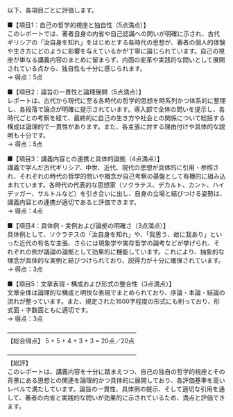 以下、各項目ごとに評価します。

■【項目1：自己の哲学的視座と独自性（5点満点）】  
このレポートでは、著者自身の内省や自己認識への問いが明確に示され、古代ギリシアの「汝自身を知れ」をはじめとする各時代の思想が、著者の個人的体験や生き方にどのように影響を与えているかが丁寧に論じられています。自己の視座が単なる講義内容のまとめに留まらず、内面の変革や実践的な問いとして展開されている点から、独自性も十分に感じられます。  
→ 得点：5点

■【項目2：論旨の一貫性と論理展開（5点満点）】  
レポートは、古代から現代に至る各時代の哲学的思想を時系列かつ体系的に整理し、各段落で論点が明確に提示されています。導入部で全体の問いを提示し、各時代ごとの考察を経て、最終的に自己の生き方や社会との関係について総括する構成は論理的で一貫性があります。また、各主張に対する理由付けや具体的な説明も十分です。  
→ 得点：5点

■【項目3：講義内容との連携と具体的論拠（4点満点）】  
講義で学んだ古代ギリシア、中世、近代、現代の思想が具体的に引用・参照され、それぞれの時代の哲学的問いや概念が自己考察の基盤として有機的に組み込まれています。各時代の代表的な思想家（ソクラテス、デカルト、カント、ハイデッガー、サルトルなど）を引き合いに出し、自身の立場と結びつける姿勢は、講義内容との連携が適切であると評価できます。  
→ 得点：4点

■【項目4：具体例・実例および論拠の明確さ（3点満点）】  
具体例として、ソクラテスの「汝自身を知れ」や、「我思う、故に我あり」といった近代の有名な主張、さらには現象学や実存哲学の論考などが挙げられ、それぞれの例が議論の論拠として効果的に機能しています。これにより、抽象的な理念が具体的な実例と結びつけられており、説得力が十分に確保されています。  
→ 得点：3点

■【項目5：文章表現・構成および形式の整合性（3点満点）】  
文章全体は論理的な構成と明快な表現でまとめられており、序論・本論・結論の流れが整っています。また、規定された1600字程度の形式にも則っており、形式面・字数面ともに適切です。  
→ 得点：3点

──────────────────────────────  
【総合得点】 5 + 5 + 4 + 3 + 3 = 20点／20点

──────────────────────────────  
【総評】  
このレポートは、講義内容を十分に踏まえつつ、自己の独自の哲学的視座とその背景にある思想との関連を論理的かつ具体的に展開しており、各評価基準を高いレベルで満たしています。論旨の一貫性、具体例の提示、そして適切な引用を通して、著者の内省と実践的な問いが効果的に示されているため、満点と評価できます。